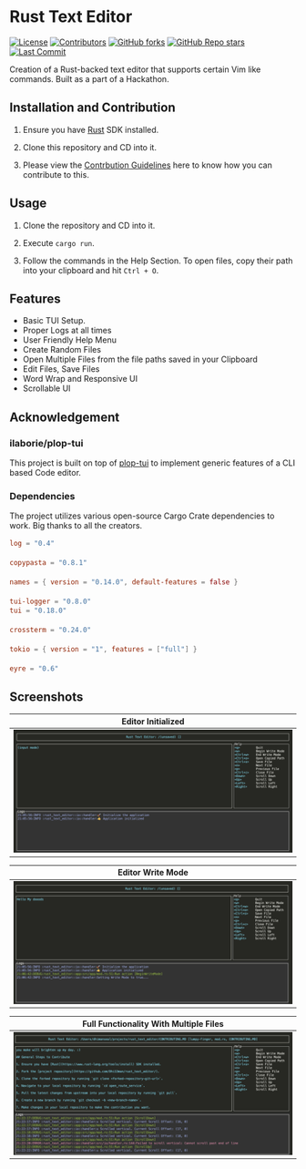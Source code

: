 # Rust Text Editor

[![License](https://img.shields.io/github/license/dhi13man/rust_text_editor)](https://github.com/Dhi13man/rust_text_editor/blob/main/LICENSE)
[![Contributors](https://img.shields.io/github/contributors-anon/dhi13man/rust_text_editor?style=flat)](https://github.com/Dhi13man/rust_text_editor/graphs/contributors)
[![GitHub forks](https://img.shields.io/github/forks/dhi13man/rust_text_editor?style=social)](https://github.com/Dhi13man/rust_text_editor/network/members)
[![GitHub Repo stars](https://img.shields.io/github/stars/dhi13man/rust_text_editor?style=social)](https://github.com/Dhi13man/rust_text_editor)
[![Last Commit](https://img.shields.io/github/last-commit/dhi13man/rust_text_editor)](https://github.com/Dhi13man/rust_text_editor/commits/main)

Creation of a Rust-backed text editor that supports certain Vim like commands. Built as a part of a Hackathon.

## Installation and Contribution

1. Ensure you have [Rust](https://www.rust-lang.org/tools/install) SDK installed.

2. Clone this repository and CD into it.

3. Please view the [Contrbution Guidelines](https://raw.githubusercontent.com/Dhi13man/rust_text_editor/master/CONTRIBUTING.MD) here to know how you can contribute to this.

## Usage

1. Clone the repository and CD into it.

2. Execute `cargo run`.

3. Follow the commands in the Help Section. To open files, copy their path into your clipboard and hit `Ctrl + O`.

## Features

- Basic TUI Setup.
- Proper Logs at all times
- User Friendly Help Menu
- Create Random Files
- Open Multiple Files from the file paths saved in your Clipboard
- Edit Files, Save Files
- Word Wrap and Responsive UI
- Scrollable UI

## Acknowledgement

### ilaborie/plop-tui

This project is built on top of [plop-tui](https://github.com/ilaborie/plop-tui) to implement generic features of a CLI based Code editor.

### Dependencies

The project utilizes various open-source Cargo Crate dependencies to work. Big thanks to all the creators.

```toml
log = "0.4"

copypasta = "0.8.1"

names = { version = "0.14.0", default-features = false }

tui-logger = "0.8.0"
tui = "0.18.0"

crossterm = "0.24.0"

tokio = { version = "1", features = ["full"] }

eyre = "0.6"
```

## Screenshots

| Editor Initialized |
| :---: |
| ![Editor Initialized](https://raw.githubusercontent.com/Dhi13man/rust_text_editor/master/assets/screenshots/Editor_Initialized.png) |

| Editor Write Mode |
| :---: |
| ![Editor Write Mode](https://raw.githubusercontent.com/Dhi13man/rust_text_editor/master/assets/screenshots/Editor_Write_Mode.png) |

| Full Functionality With Multiple Files |
| :---: |
| ![Full Functionality With Multiple Files](https://raw.githubusercontent.com/Dhi13man/rust_text_editor/master/assets/screenshots/Full_Functionality_Multiple_Files.png) |
